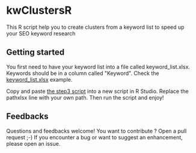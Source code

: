 # kwClustersR
This R script help you to create clusters from a keyword list to speed up your SEO keyword research

## Getting started
You first need to have your keyword list into a file called keyword_list.xlsx. Keywords should be in a column called "Keyword".
Check the [keyword_list.xlsx](https://github.com/remibacha/kwClustersR/blob/master/keyword_list.xlsx?raw=true) example.

Copy and paste [the step3 script](https://github.com/remibacha/kwClustersR/blob/master/step3.R) into a new script in R Studio.
Replace the pathxlsx line with your own path.
Then run the script and enjoy!


## Feedbacks
Questions and feedbacks welcome!
You want to contribute ? Open a pull request ;-) If you encounter a bug or want to suggest an enhancement, please open an issue.
